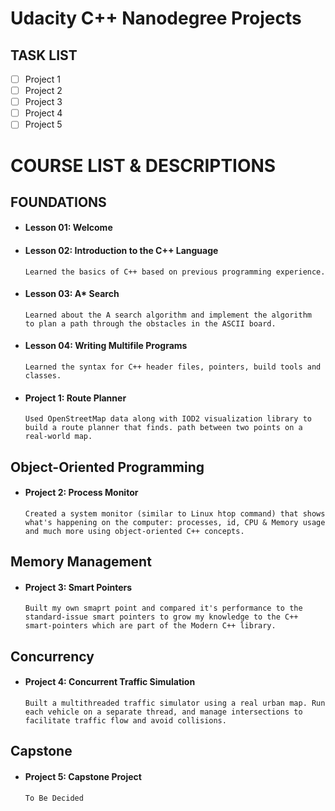 # Udacity C++ Nanodegree Projects

## TASK LIST
- [ ] Project 1
- [ ] Project 2
- [ ] Project 3
- [ ] Project 4
- [ ] Project 5

# COURSE LIST & DESCRIPTIONS

## FOUNDATIONS
- #### Lesson 01: Welcome
- #### Lesson 02: Introduction to the C++ Language
      Learned the basics of C++ based on previous programming experience.
- #### Lesson 03: A* Search
      Learned about the A search algorithm and implement the algorithm  to plan a path through the obstacles in the ASCII board.
- #### Lesson 04: Writing Multifile Programs
      Learned the syntax for C++ header files, pointers, build tools and classes.
- #### Project 1: Route Planner
      Used OpenStreetMap data along with IOD2 visualization library to build a route planner that finds. path between two points on a real-world map.

## Object-Oriented Programming
- #### Project 2: Process Monitor
      Created a system monitor (similar to Linux htop command) that shows what's happening on the computer: processes, id, CPU & Memory usage and much more using object-oriented C++ concepts.

## Memory Management
- #### Project 3: Smart Pointers
      Built my own smaprt point and compared it's performance to the standard-issue smart pointers to grow my knowledge to the C++ smart-pointers which are part of the Modern C++ library.

## Concurrency
- #### Project 4: Concurrent Traffic Simulation
      Built a multithreaded traffic simulator using a real urban map. Run each vehicle on a separate thread, and manage intersections to facilitate traffic flow and avoid collisions.

## Capstone
- #### Project 5: Capstone Project
      To Be Decided


